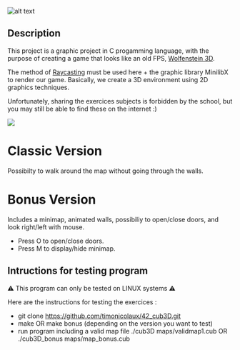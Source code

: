 ![alt text](https://iili.io/2ulgAo7.png)

## Description

This project is a graphic project in C progamming language, with the purpose of creating a game that looks like an old FPS, [Wolfenstein 3D](https://en.wikipedia.org/wiki/Wolfenstein_3D).

The method of [Raycasting](https://fr.wikipedia.org/wiki/Raycasting) must be used here + the graphic library MinilibX to render our game. Basically, we create a 3D environment using 2D graphics techniques.

Unfortunately, sharing the exercices subjects is forbidden by the school, but you may still be able to find these on the internet :)

![](gif.gif)

# Classic Version

Possibilty to walk around the map without going through the walls.

# Bonus Version

Includes a minimap, animated walls, possibiliy to open/close doors, and look right/left with mouse.

- Press O to open/close doors.
- Press M to display/hide minimap.

## Intructions for testing program

:warning: This program can only be tested on LINUX systems :warning:

Here are the instructions for testing the exercices :

- git clone https://github.com/timonicolaux/42_cub3D.git
- make OR make bonus (depending on the version you want to test)
- run program including a valid map file ./cub3D maps/validmap1.cub OR ./cub3D_bonus maps/map_bonus.cub
